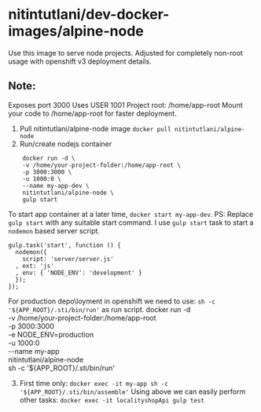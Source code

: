 # nitintutlani/dev-docker-images/alpine-node
  Use this image to serve node projects. Adjusted for completely non-root usage with openshift v3 deployment details.

 ## Note:

  Exposes port 3000
  Uses USER 1001
  Project root: /home/app-root
  Mount your code to /home/app-root for faster deployment.

1. Pull nitintutlani/alpine-node image
	`docker pull nitintutlani/alpine-node`
2. Run/create nodejs container
```
	docker run -d \
	-v /home/your-project-folder:/home/app-root \
	-p 3000:3000 \
	-u 1000:0 \
	--name my-app-dev \
	nitintutlani/alpine-node \
	gulp start
```
To start app container at a later time, `docker start my-app-dev`.
PS: Replace `gulp start` with any suitable start command. I use `gulp start` task to start a `nodemon` based server script.
```
gulp.task('start', function () {
  nodemon({
    script: 'server/server.js'
  , ext: 'js'
  , env: { 'NODE_ENV': 'development' }
  });
});
```

For production depo\loyment in openshift we need to use: `sh -c '${APP_ROOT}/.sti/bin/run'` as run script.
	docker run -d \
	-v /home/your-project-folder:/home/app-root \
	-p 3000:3000 \
	-e NODE_ENV=production \
	-u 1000:0 \
	--name my-app \
	nitintutlani/alpine-node \
	sh -c '${APP_ROOT}/.sti/bin/run'

3. First time only:
	`docker exec -it my-app sh -c '${APP_ROOT}/.sti/bin/assemble'`
Using above we can easily perform other tasks:
	`docker exec -it localityshopApi gulp test`
